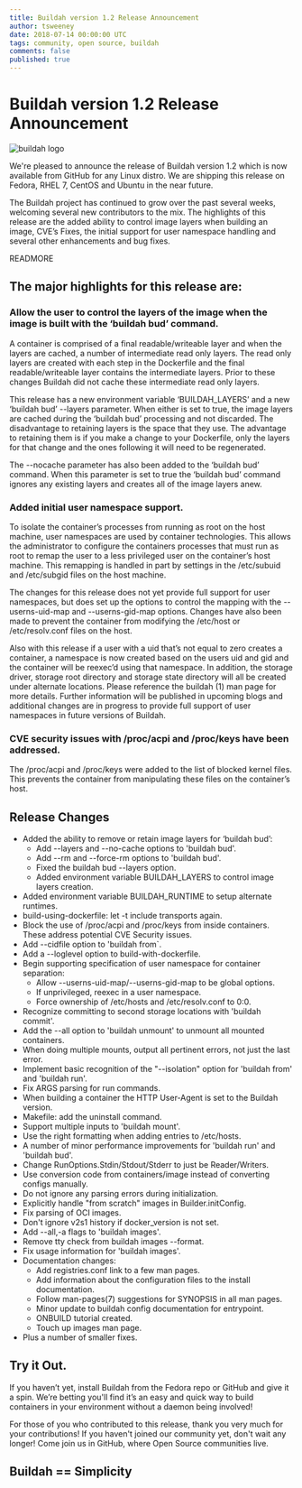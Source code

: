 ```yaml
---
title: Buildah version 1.2 Release Announcement
author: tsweeney
date: 2018-07-14 00:00:00 UTC
tags: community, open source, buildah
comments: false
published: true
---
```


# Buildah version 1.2 Release Announcement

![buildah logo](https://cdn.rawgit.com/projectatomic/buildah/master/logos/buildah-logo_large.png)

We're pleased to announce the release of Buildah version 1.2 which is now available from GitHub for any Linux distro.  We are shipping this release on Fedora, RHEL 7, CentOS and Ubuntu in the near future.  

The Buildah project has continued to grow over the past several weeks, welcoming several new contributors to the mix.  The highlights of this release are the added ability to control image layers when building an image, CVE’s Fixes, the initial support for user namespace handling and several other enhancements and bug fixes.

READMORE

## The major highlights for this release are:

### Allow the user to control the layers of the image when the image is built with the ‘buildah bud’ command. 

A container is comprised of a final readable/writeable layer and when the layers are cached, a number of intermediate read only layers.  The read only layers are created with each step in the Dockerfile and the final readable/writeable layer contains the intermediate layers.  Prior to these changes Buildah did not cache these intermediate read only layers.

This release has a new environment variable ‘BUILDAH_LAYERS’ and a new ‘buildah bud’ --layers parameter.  When either is set to true, the image layers are cached during the ‘buildah bud’ processing and not discarded.  The disadvantage to retaining layers is the space that they use.  The advantage to retaining them is if you make a change to your Dockerfile, only the layers for that change and the ones following it will need to be regenerated.  

The --nocache parameter has also been added to the ‘buildah bud’ command.  When this parameter is set to true the ‘buildah bud’ command ignores any existing layers and creates all of the image layers anew.

### Added initial user namespace support.

To isolate the container’s processes from running as root on the host machine, user namespaces are used by container technologies.  This allows the administrator to configure the containers processes that must run as root to remap the user to a less privileged user on the container’s host machine.  This remapping is handled in part by settings in the /etc/subuid and /etc/subgid files on the host machine.

The changes for this release does not yet provide full support for user namespaces, but does set up the options to control the mapping with the --userns-uid-map and --userns-gid-map options.   Changes have also been made to prevent the container from modifying the /etc/host or /etc/resolv.conf files on the host.

Also with this release if a user with a uid that’s not equal to zero creates a container, a namespace is now created based on the users uid and gid and the container will be reexec’d using that namespace.   In addition, the storage driver, storage root directory and storage state directory will all be created under alternate locations.  Please reference the buildah (1) man page for more details.  Further information will be published in upcoming blogs and additional changes are in progress to provide full support of user namespaces in future versions of Buildah.

### CVE security issues with /proc/acpi and /proc/keys have been addressed.

The /proc/acpi and /proc/keys were added to the list of blocked kernel files.  This prevents the container from manipulating these files on the container’s host.

## Release Changes
 * Added the ability to remove or retain image layers for ‘buildah bud’:
   * Add --layers and --no-cache options to 'buildah bud'.
   * Add --rm and --force-rm options to 'buildah bud'.
   * Fixed the buildah bud --layers option.
   * Added environment variable BUILDAH_LAYERS to control image layers creation.
 * Added environment variable BUILDAH_RUNTIME to setup alternate runtimes.
 * build-using-dockerfile: let -t include transports again.
 * Block the use of /proc/acpi and /proc/keys from inside containers. These address potential CVE Security issues.
 * Add --cidfile option to 'buildah from`.
 * Add a --loglevel option to build-with-dockerfile.
 * Begin supporting specification of user namespace for container separation:
   * Allow --userns-uid-map/--userns-gid-map to be global options.
   * If unprivileged, reexec in a user namespace.
   * Force ownership of /etc/hosts and /etc/resolv.conf to 0:0.
 * Recognize committing to second storage locations with 'buildah commit'.
 * Add the --all option to 'buildah unmount' to unmount all mounted containers.
 * When doing multiple mounts, output all pertinent errors, not just the last error.
 * Implement basic recognition of the "--isolation" option for 'buildah from' and 'buildah run'.
 * Fix ARGS parsing for run commands.
 * When building a container the HTTP User-Agent is set to the Buildah version.
 * Makefile: add the uninstall command.
 * Support multiple inputs to 'buildah mount'.
 * Use the right formatting when adding entries to /etc/hosts.
 * A number of minor performance improvements for 'buildah run' and 'buildah bud'.
 * Change RunOptions.Stdin/Stdout/Stderr to just be Reader/Writers.
 * Use conversion code from containers/image instead of converting configs manually.
 * Do not ignore any parsing errors during initialization.
 * Explicitly handle "from scratch" images in Builder.initConfig.
 * Fix parsing of OCI images.
 * Don't ignore v2s1 history if docker_version is not set.
 * Add --all,-a flags to 'buildah images'.
 * Remove tty check from buildah images --format.
 * Fix usage information for 'buildah images'.
 * Documentation changes:
   * Add registries.conf link to a few man pages.
   * Add information about the configuration files to the install documentation.
   * Follow man-pages(7) suggestions for SYNOPSIS in all man pages.
   * Minor update to buildah config documentation for entrypoint.
   * ONBUILD tutorial created.
   * Touch up images man page.
 * Plus a number of smaller fixes.

## Try it Out.

If you haven’t yet, install Buildah from the Fedora repo or GitHub and give it a spin.  We’re betting you'll find it’s an easy and quick way to build containers in your environment without a daemon being involved!

For those of you who contributed to this release, thank you very much for your contributions!  If you haven't joined our community yet, don't wait any longer!  Come join us in GitHub, where Open Source communities live.

## Buildah == Simplicity
